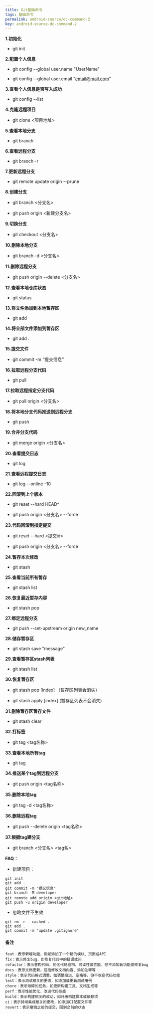 ```yaml
---
title: Git基础命令
tags: 基础命令
permalink: android-source/dc-command-2
key: android-source-dc-command-2
---
```


**1.初始化**

- git init

**2.配置个人信息**

- git config --global user.name "UserName"

- git config --global user.email "email@mail.com"

**3.查看个人信息是否写入成功**

- git config --list

**4.克隆远程项目**

- git clone <项目地址>

<!--more-->

**5.查看本地分支**

- git branch

**6.查看远程分支**

- git branch -r

**7.更新远程分支**

-  git remote update origin --prune  

**8.创建分支**

- git branch <分支名>  

- git push origin <新建分支名>  

**9.切换分支**

- git checkout <分支名>  

**10.删除本地分支**

- git branch -d <分支名>  

**11.删除远程分支**

- git push origin --delete <分支名>  

**12.查看本地仓库状态**

- git status  

**13.将文件添加到本地暂存区**

- git add  

**14.将全部文件添加到暂存区**

- git add .  

**15.提交文件**

- git commit -m “提交信息”  

**16.拉取远程分支代码**

- git pull  

**17.拉取远程指定分支代码**

- git pull origin <分支名>  

**18.将本地分支代码推送到远程分支**

- git push  

**19.合并分支代码**

- git merge origin <分支名>  

**20.查看提交日志**

- git log  

**21.查看远程提交日志**

- git log --online -10  

**22.回滚到上个版本**

- git reset --hard HEAD^  

- git push origin <分支名> --force  

**23.代码回滚到指定提交**

- git reset --hard <提交id>

- git push origin <分支名> --force  

**24.暂存本次修改**

- git stash

**25.查看当前所有暂存**

- git stash list

**26.恢复最近暂存内容**

- git stash pop

**27.绑定远程分支**

- git push --set-upstream origin new_name

**28.储存暂存区**

- git stash save "message"

**29.查看暂存区stash列表**

- git stash list

**30.恢复暂存区**

- git stash pop [index] （暂存区列表会消失）

- git stash apply [index] (暂存区列表不会消失)

**31.删除暂存区暂存文件**

- git stash clear

**32.打标签**

- git tag <tag名称>

**33.查看本地所有tag**

- git tag

**34.推送某个tag到远程分支**

- git push origin <tag名称>

**35.删除本地tag**

- git tag -d <tag名称>

**36.删除远程tag**

- git push --delete origin <tag名称>

**37.根据tag建分支**

- git branch <分支名>  <tag名>



**FAQ：**

- 新建项目：

```
git init
git add .
git commit -m "提交信息"
git branch -M developer
git remote add origin <git地址>
git push -u origin developer
```

- 忽略文件不生效

```
git rm -r --cached .
git add .
git commit -m 'update .gitignore'
```



#### 备注

```
feat：表示新增功能，例如添加了一个新的模块、页面或API
fix：表示修复bug，即修复代码中的错误或问
refactor：表示重构代码，优化代码结构、可读性或性能，但不添加新功能或修复bug
docs：表示文档更新，包括修改文档内容、添加注释等
style：表示代码格式调整，如调整缩进、空格等，但不改变代码功能
test：表示测试相关的更改，如添加或更新测试用例
chore：表示琐碎的任务，如更新构建工具、文档生成等
perf：表示性能优化，改进代码性能
build：表示构建相关的改动，如升级构建脚本或依赖项
ci：表示持续集成相关的更改，如添加CI配置文件等
revert：表示撤销之前的提交，回到之前的状态
```







